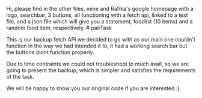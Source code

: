 Hi, please find in the other files, mine and Rafika's google homepage with a logo, searchbar, 3 buttons, all functioning with a fetch api, linked to a text file, and a json file which will give you a statement, foodlist (10 items) and a random food item, respectively. # pairTask

This is our backup fetch API we decided to go with as our main one couldn't function in the way we had intended it to, it had a working search bar but the buttons didnt function properly.

Due to time contraints we could not troubleshoot to much avail, so we are going to present the backup, which is simpler and satisfies the requirements of the task.

We will be happy to show you our original code if you are interested :).